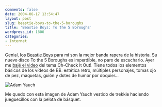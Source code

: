 ```yaml
---
comments: false
date: 2004-06-17 13:54:47
layout: post
slug: beastie-boys-to-the-5-boroughs
title: 'Beastie Boys: To the 5 Boroughs'
wordpress_id: 1800
categories:
- Internet
---
```


Genial, los [Beastie Boys](http://www.beastieboys.com/) para mí son la mejor banda rapera de la historia. Su nuevo disco To the 5 Boroughs es imperdible, no paro de escucharlo. Ayer me [bajé el video](http://www.beastieboys.com/cio.html) del tema Ch-Check It Out!. Tiene todos los elementos básicos de los vídeos de BB: estética retro, múltiples personajes, tomas ojo de pez, maquetas, guión y dotes de humor por doquier…





![Adam Yauch](http://www.minid.net/images/check-it-out.png)





Me quedo con esta imagen de Adam Yauch vestido de trekkie haciendo jueguecillos con la pelota de básquet.




 
